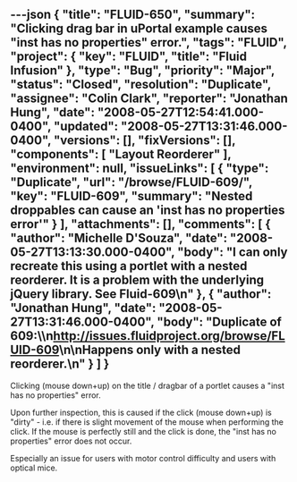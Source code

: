 ---json
{
  "title": "FLUID-650",
  "summary": "Clicking drag bar in uPortal example causes \"inst has no properties\" error.",
  "tags": "FLUID",
  "project": {
    "key": "FLUID",
    "title": "Fluid Infusion"
  },
  "type": "Bug",
  "priority": "Major",
  "status": "Closed",
  "resolution": "Duplicate",
  "assignee": "Colin Clark",
  "reporter": "Jonathan Hung",
  "date": "2008-05-27T12:54:41.000-0400",
  "updated": "2008-05-27T13:31:46.000-0400",
  "versions": [],
  "fixVersions": [],
  "components": [
    "Layout Reorderer"
  ],
  "environment": null,
  "issueLinks": [
    {
      "type": "Duplicate",
      "url": "/browse/FLUID-609/",
      "key": "FLUID-609",
      "summary": "Nested droppables can cause an 'inst has no properties error'"
    }
  ],
  "attachments": [],
  "comments": [
    {
      "author": "Michelle D'Souza",
      "date": "2008-05-27T13:13:30.000-0400",
      "body": "I can only recreate this using a portlet with a nested reorderer. It is a problem with the underlying jQuery library. See Fluid-609\n"
    },
    {
      "author": "Jonathan Hung",
      "date": "2008-05-27T13:31:46.000-0400",
      "body": "Duplicate of 609:\\\n<http://issues.fluidproject.org/browse/FLUID-609>\n\nHappens only with a nested reorderer.\n"
    }
  ]
}
---
Clicking (mouse down+up) on the title / dragbar of a portlet causes a "inst has no properties" error.

Upon further inspection, this is caused if the click (mouse down+up) is "dirty" - i.e. if there is slight movement of the mouse when performing the click. If the mouse is perfectly still and the click is done, the "inst has no properties" error does not occur.

Especially an issue for users with motor control difficulty and users with optical mice.

        